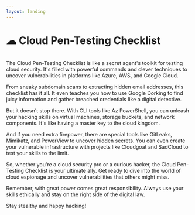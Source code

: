 ```yaml
---
layout: landing
---
```


# ☁ Cloud Pen-Testing Checklist



\
The Cloud Pen-Testing Checklist is like a secret agent's toolkit for testing cloud security. It's filled with powerful commands and clever techniques to uncover vulnerabilities in platforms like Azure, AWS, and Google Cloud.

From sneaky subdomain scans to extracting hidden email addresses, this checklist has it all. It even teaches you how to use Google Dorking to find juicy information and gather breached credentials like a digital detective.

But it doesn't stop there. With CLI tools like Az PowerShell, you can unleash your hacking skills on virtual machines, storage buckets, and network components. It's like having a master key to the cloud kingdom.

And if you need extra firepower, there are special tools like GitLeaks, Mimikatz, and PowerView to uncover hidden secrets. You can even create your vulnerable infrastructure with projects like Cloudgoat and SadCloud to test your skills to the limit.

So, whether you're a cloud security pro or a curious hacker, the Cloud Pen-Testing Checklist is your ultimate ally. Get ready to dive into the world of cloud espionage and uncover vulnerabilities that others might miss.

Remember, with great power comes great responsibility. Always use your skills ethically and stay on the right side of the digital law.

Stay stealthy and happy hacking!
